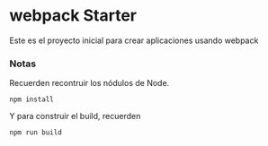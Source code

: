 # webpack Starter

Este es el proyecto inicial para crear aplicaciones usando webpack

### Notas

Recuerden recontruir los nódulos de Node.

```
npm install
```
Y para construir el build, recuerden

```
npm run build
```